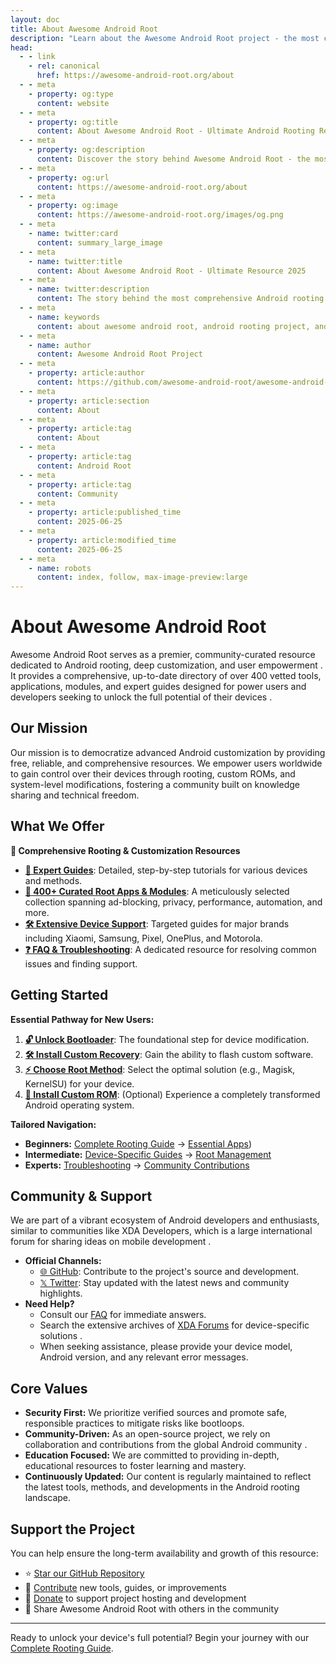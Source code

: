 ```yaml
---
layout: doc
title: About Awesome Android Root
description: "Learn about the Awesome Android Root project - the most comprehensive collection of Android root apps, guides, and resources."
head:
  - - link
    - rel: canonical
      href: https://awesome-android-root.org/about
  - - meta
    - property: og:type
      content: website
  - - meta
    - property: og:title
      content: About Awesome Android Root - Ultimate Android Rooting Resource 2025
  - - meta
    - property: og:description
      content: Discover the story behind Awesome Android Root - the most comprehensive collection of 400+ Android root apps, Magisk, KernelSU & LSPosed (Xposed) modules & rooting guides.
  - - meta
    - property: og:url
      content: https://awesome-android-root.org/about
  - - meta
    - property: og:image
      content: https://awesome-android-root.org/images/og.png
  - - meta
    - name: twitter:card
      content: summary_large_image
  - - meta
    - name: twitter:title
      content: About Awesome Android Root - Ultimate Resource 2025
  - - meta
    - name: twitter:description
      content: The story behind the most comprehensive Android rooting resource. 400+ apps, expert guides, and community-driven excellence.
  - - meta
    - name: keywords
      content: about awesome android root, android rooting project, android root community, magisk modules collection, android customization resource, open source android, android freedom project, rooting guides 2025
  - - meta
    - name: author
      content: Awesome Android Root Project
  - - meta
    - property: article:author
      content: https://github.com/awesome-android-root/awesome-android-root
  - - meta
    - property: article:section
      content: About
  - - meta
    - property: article:tag
      content: About
  - - meta
    - property: article:tag
      content: Android Root
  - - meta
    - property: article:tag
      content: Community
  - - meta
    - property: article:published_time
      content: 2025-06-25
  - - meta
    - property: article:modified_time
      content: 2025-06-25
  - - meta
    - name: robots
      content: index, follow, max-image-preview:large
---
```


# About Awesome Android Root

Awesome Android Root serves as a premier, community-curated resource dedicated to Android rooting, deep customization, and user empowerment . It provides a comprehensive, up-to-date directory of over 400 vetted tools, applications, modules, and expert guides designed for power users and developers seeking to unlock the full potential of their devices .

## Our Mission

Our mission is to democratize advanced Android customization by providing free, reliable, and comprehensive resources. We empower users worldwide to gain control over their devices through rooting, custom ROMs, and system-level modifications, fostering a community built on knowledge sharing and technical freedom.

## What We Offer

**🔧 Comprehensive Rooting & Customization Resources**
*   **[📖 Expert Guides](./android-root-guides/index.md)**: Detailed, step-by-step tutorials for various devices and methods.
*   **[📱 400+ Curated Root Apps & Modules](/android-root-apps/#root-apps)**: A meticulously selected collection spanning ad-blocking, privacy, performance, automation, and more.
*   **[🛠️ Extensive Device Support](./android-root-guides/#device-specific-guides)**: Targeted guides for major brands including Xiaomi, Samsung, Pixel, OnePlus, and Motorola.
*   **[❓ FAQ & Troubleshooting](./faqs.md)**: A dedicated resource for resolving common issues and finding support.

## Getting Started

**Essential Pathway for New Users:**
1.  **[🔓 Unlock Bootloader](./android-root-guides/how-to-unlock-bootloader.md)**: The foundational step for device modification.
2.  **[🛠️ Install Custom Recovery](./android-root-guides/how-to-install-custom-recovery.md)**: Gain the ability to flash custom software.
3.  **[⚡ Choose Root Method](./android-root-guides/index.md#root-solutions-comparison)**: Select the optimal solution (e.g., Magisk, KernelSU) for your device.
4.  **[🌟 Install Custom ROM](./android-root-guides/custom-rom-installation.md)**: (Optional) Experience a completely transformed Android operating system.

**Tailored Navigation:**
*   **Beginners:** [Complete Rooting Guide](./android-root-guides/) → [Essential Apps](./android-root-apps/#starter-kit-must-have-apps))
*   **Intermediate:** [Device-Specific Guides](./android-root-guides/#device-specific-guides) → [Root Management](../android-root-apps/#root-management)
*   **Experts:** [Troubleshooting](./faqs) → [Community Contributions](./contributing)

## Community & Support

We are part of a vibrant ecosystem of Android developers and enthusiasts, similar to communities like XDA Developers, which is a large international forum for sharing ideas on mobile development .
*   **Official Channels:**
    *   [🌐 GitHub](https://github.com/awesome-android-root/awesome-android-root): Contribute to the project's source and development.
    *   [𝕏 Twitter](https://x.com/awsm_and_root): Stay updated with the latest news and community highlights.
*   **Need Help?**
    *   Consult our [FAQ](./faqs.md) for immediate answers.
    *   Search the extensive archives of [XDA Forums](https://forum.xda-developers.com/) for device-specific solutions .
    *   When seeking assistance, please provide your device model, Android version, and any relevant error messages.

## Core Values

*   **Security First:** We prioritize verified sources and promote safe, responsible practices to mitigate risks like bootloops.
*   **Community-Driven:** As an open-source project, we rely on collaboration and contributions from the global Android community .
*   **Education Focused:** We are committed to providing in-depth, educational resources to foster learning and mastery.
*   **Continuously Updated:** Our content is regularly maintained to reflect the latest tools, methods, and developments in the Android rooting landscape.

## Support the Project

You can help ensure the long-term availability and growth of this resource:
*   ⭐ [Star our GitHub Repository](https://github.com/awesome-android-root/awesome-android-root)
*   📝 [Contribute](https://github.com/awesome-android-root/awesome-android-root?tab=contributing-ov-file) new tools, guides, or improvements
*   💝 [Donate](https://opencollective.com/awesome-android-root-official) to support project hosting and development
*   🔄 Share Awesome Android Root with others in the community

---

Ready to unlock your device's full potential? Begin your journey with our [Complete Rooting Guide](./android-root-guides/index.md).